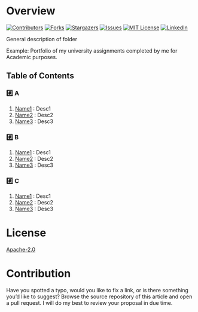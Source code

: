 # Overview

[![Contributors][contributors-shield]][contributors-url]
[![Forks][forks-shield]][forks-url]
[![Stargazers][stars-shield]][stars-url]
[![Issues][issues-shield]][issues-url]
[![MIT License][license-shield]][license-url]
[![LinkedIn][linkedin-shield]][linkedin-url]

General description of folder

Example: Portfolio of my university assignments completed by me for Academic purposes.


## Table of Contents

### #️⃣ A

1. [Name1](link1) : Desc1
2. [Name2](link2) : Desc2
3. [Name3](link3) : Desc3

	
### #️⃣ B

1. [Name1](link1) : Desc1
2. [Name2](link2) : Desc2
3. [Name3](link3) : Desc3


### #️⃣ C

1. [Name1](link1) : Desc1
2. [Name2](link2) : Desc2
3. [Name3](link3) : Desc3


# License

[Apache-2.0](http://www.apache.org/licenses/LICENSE-2.0)    


# Contribution

Have you spotted a typo, would you like to fix a link, or is there something you’d like to suggest? Browse the source repository of this article and open a pull request. I will do my best to review your proposal in due time.


<!-- MARKDOWN LINKS & IMAGES -->
[contributors-shield]: https://img.shields.io/github/contributors/iamaydan/project-readme-template.svg?style=for-the-badge
[contributors-url]: https://github.com/iamaydan/project-readme-template/graphs/contributors
[forks-shield]: https://img.shields.io/github/forks/iamaydan/project-readme-template.svg?style=for-the-badge
[forks-url]: https://github.com/iamaydan/project-readme-template/network/members
[stars-shield]: https://img.shields.io/github/stars/iamaydan/project-readme-template.svg?style=for-the-badge
[stars-url]: https://github.com/iamaydan/project-readme-template/stargazers
[issues-shield]: https://img.shields.io/github/issues/iamaydan/project-readme-template.svg?style=for-the-badge
[issues-url]: https://github.com/iamaydan/project-readme-template/issues
[license-shield]: https://img.shields.io/github/license/iamaydan/project-readme-template.svg?style=for-the-badge
[license-url]: https://github.com/iamaydan/project-readme-template/blob/master/LICENSE.txt
[linkedin-shield]: https://img.shields.io/badge/-LinkedIn-black.svg?style=for-the-badge&logo=linkedin&colorB=555
[linkedin-url]: https://linkedin.com/in/iamaydan
